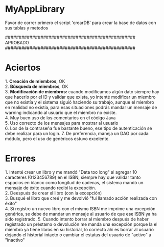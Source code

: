 # MyAppLibrary
Favor de correr primero el script 'crearDB' para crear la base de datos con sus tablas y metodos

################################################
APROBADO
################################################

<h1>Aciertos</h1>
1. <b>Creación de miembros</b>, OK <br>
2. <b>Búsqueda de miembros</b>, OK <br>
3. <b>Modificación de miembros:</b> cuando modificamos algún dato siempre hay que hacerlo por el ID y validar que exista, yo intenté modificar un miembro que no existía y el sistema siguió haciendo su trabajo, aunque el miembro en realidad no existía, para esas situaciones podrás mandar un mensaje de warning indicando al usuario que el miembro no existe. <br>
4. Muy buen uso de los comentarios en el código Java <br>
5. Uso correcto de los mensajes para mostrar al usuario <br>
6. Los de la contraseña fue bastante bueno, ese tipo de autenticación se debe realizar para un login.
7. De preferencia, maneja un DAO por cada módulo, pero el uso de genéricos estuvo excelente.

<h1>Errores</h1>
1. Intenté crear un libro y me mandó "Data too long" al agregar 10 caracteres (0123456789) en el ISBN, siempre hay que validar tanto espacios en blanco como longitud de cadenas, el sistema mandó un mensaje de éxito cuando recibí la excepción.<br>
2. Deespués de crear el libro (con la excepción)<br>
3. Busqué el libro que creé y me devolvió "fui llamado acción realizada con éxito"<br>
4. Si registro un nuevo libro con el mismo ISBN me imprime una excepción genérica, se debe de mandar un mensaje al usuario de que ese ISBN ya ha sido registrado.
5. Cuando intento borrar al miembro después de haber registrado un préstamo o devolución me manda una excepción porque la el miembro ya tiene libros en su historial, lo correcto ahí es borrar al usuario dejando el historial intacto o cambiar el estatus del usuario de "activo" a "inactivo"
